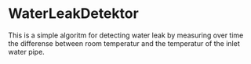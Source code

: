 # WaterLeakDetektor
This is a simple algoritm for detecting water leak by measuring over time the differense between room temperatur and the temperatur of the inlet water pipe.
